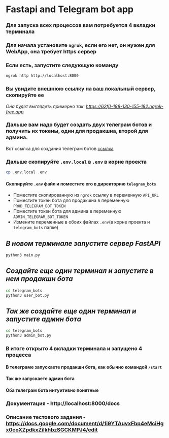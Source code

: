 # Fastapi and Telegram bot app

### Для запуска всех процессов вам потребуется 4 вкладки терминала
### Для начала установите `ngrok`, если его нет, он нужен для WebApp, она требует https сервер 
### Если есть, запустите следующую команду
```bash
ngrok http http://localhost:8000
```
### Вы увидите внешнюю ссылку на ваш локальный сервер, скопируйте ее
*Она будет выглядеть примерно так: https://62f0-188-130-155-182.ngrok-free.app*

### Дальше вам надо будет создать двух телеграм ботов и получить их токены, один для продакшна, второй для админа.
Вот ссылка для создания телеграм ботов [ссылка](https://t.me/BotFather)


### Дальше скопируйте `.env.local` в `.env` в корне проекта
```bash
cp .env.local .env
```
#### Скопируйте `.env` файл и поместите его в директорию `telegram_bots`
- Поместите скопированную из `ngrok` ссылку в переменную `API_URL`
- Поместите токен бота для продакшна в переменную `PROD_TELEGRAM_BOT_TOKEN`
- Поместите токен бота для админа в переменную `ADMIN_TELEGRAM_BOT_TOKEN`
- Измените переменные в обоих файлах `.env`(в корне проекта и `telegram_bots` папке)

## *В новом терминале запустите сервер FastAPI*
```bash
python3 main.py
```

## *Создайте еще один терминал и запустите в нем продакшн бота*
```bash
cd telegram_bots
python3 user_bot.py
```

## *Так же создайте еще один терминал и запустите админ бота*
```bash
cd telegram_bots
python3 admin_bot.py
```
### В итоге открыто 4 вкладки терминала и запущено 4 процесса
#### В телеграме запускаете продакшн бота, как обычно командой `/start`
#### Так же запускаете админ бота
#### Оба телеграм бота интуитивно понятные

### Документация - http://localhost:8000/docs
### Описание тестового задания - https://docs.google.com/document/d/1i9YTAuyxFbp4eMciHgx0coXZpdkxZilkhbzSGCKMPJ4/edit